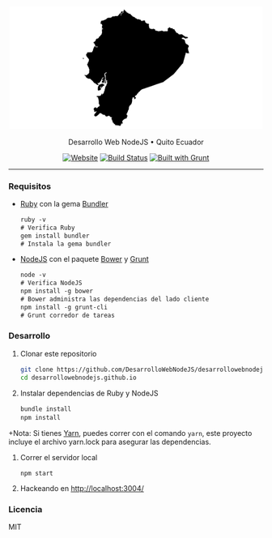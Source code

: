 <p align="center">
  <a href="https://fizzvr.github.io/">
    <img alt="fizzvr" src="https://github.com/fizzvr/fizzvr.github.io/blob/master/tile-wide.png?raw=true" width="500">
  </a>
</p>

<p align="center">
	Desarrollo Web NodeJS • Quito Ecuador
</p>

<p align="center">
  <a href="https://fizzvr.github.io"><img alt="Website" src="https://img.shields.io/website-up-down-green-red/http/shields.io.svg"></a>
  <a href="https://travis-ci.org/fizzvr/fizzvr.github.io"><img alt="Build Status" src="https://travis-ci.org/fizzvr/fizzvr.github.io.svg?branch=master"></a>
  <a href="http://gruntjs.com/"><img alt="Built with Grunt" src="https://cdn.gruntjs.com/builtwith.svg"></a>

</p>


---


### Requisitos

- [Ruby](https://www.ruby-lang.org/es/downloads/) con la gema [Bundler](http://bundler.io/) 
	
	```
	ruby -v
	# Verifica Ruby
	gem install bundler
	# Instala la gema bundler
	```

- [NodeJS](https://nodejs.org/es/) con el paquete [Bower](https://bower.io/) y [Grunt](http://gruntjs.com/)

	```
	node -v
	# Verifica NodeJS
	npm install -g bower
	# Bower administra las dependencias del lado cliente
	npm install -g grunt-cli
	# Grunt corredor de tareas
	```

### Desarrollo

1.  Clonar este repositorio

	```bash
	git clone https://github.com/DesarrolloWebNodeJS/desarrollowebnodejs.github.io.git
	cd desarrollowebnodejs.github.io
	```

1.  Instalar dependencias de Ruby y NodeJS

    ```bash
	bundle install
	npm install
	```
+Nota: Si tienes [Yarn](https://yarnpkg.com/), puedes correr con el comando `yarn`, este proyecto incluye el archivo yarn.lock para asegurar las dependencias.


1. Correr el servidor local

	```
	npm start
	```

1. Hackeando en [http://localhost:3004/](http://localhost:3004/)

### Licencia

MIT
